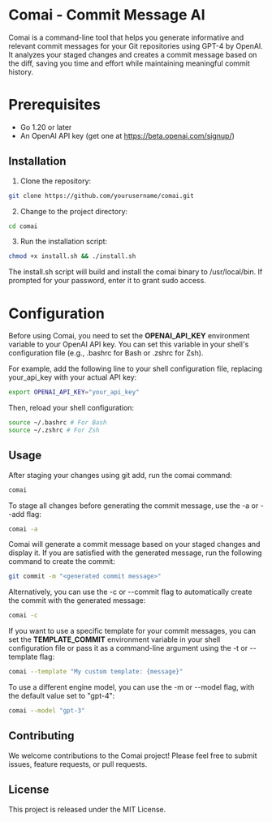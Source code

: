 # Comai - Commit Message AI

Comai is a command-line tool that helps you generate informative and relevant commit messages for your Git repositories using GPT-4 by OpenAI. It analyzes your staged changes and creates a commit message based on the diff, saving you time and effort while maintaining meaningful commit history.

# Prerequisites

- Go 1.20 or later
- An OpenAI API key (get one at https://beta.openai.com/signup/)

## Installation

1. Clone the repository:

```bash
git clone https://github.com/yourusername/comai.git
```

2. Change to the project directory:

```bash
cd comai
```

3. Run the installation script:

```bash
chmod +x install.sh && ./install.sh
```

The install.sh script will build and install the comai binary to /usr/local/bin. If prompted for your password, enter it to grant sudo access.

# Configuration

Before using Comai, you need to set the **OPENAI_API_KEY** environment variable to your OpenAI API key. You can set this variable in your shell's configuration file (e.g., .bashrc for Bash or .zshrc for Zsh).

For example, add the following line to your shell configuration file, replacing your_api_key with your actual API key:

```bash
export OPENAI_API_KEY="your_api_key"
```

Then, reload your shell configuration:

```bash
source ~/.bashrc # For Bash
source ~/.zshrc # For Zsh
```

## Usage

After staging your changes using git add, run the comai command:

```bash
comai
```

To stage all changes before generating the commit message, use the -a or --add flag:

```bash
comai -a
```

Comai will generate a commit message based on your staged changes and display it. If you are satisfied with the generated message, run the following command to create the commit:

```bash
git commit -m "<generated commit message>"
```

Alternatively, you can use the -c or --commit flag to automatically create the commit with the generated message:

```bash
comai -c
```

If you want to use a specific template for your commit messages, you can set the **TEMPLATE_COMMIT** environment variable in your shell configuration file or pass it as a command-line argument using the -t or --template flag:

```bash
comai --template "My custom template: {message}"
```

To use a different engine model, you can use the -m or --model flag, with the default value set to "gpt-4":

```bash
comai --model "gpt-3"
```

## Contributing

We welcome contributions to the Comai project! Please feel free to submit issues, feature requests, or pull requests.

## License

This project is released under the MIT License.
